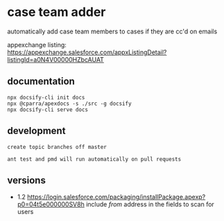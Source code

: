 # case team adder

automatically add case team members to cases if they are cc'd on emails

appexchange listing: https://appexchange.salesforce.com/appxListingDetail?listingId=a0N4V00000HZbcAUAT

## documentation

    npx docsify-cli init docs
    npx @cparra/apexdocs -s ./src -g docsify
    npx docsify-cli serve docs

## development

    create topic branches off master

    ant test and pmd will run automatically on pull requests

## versions

- 1.2 https://login.salesforce.com/packaging/installPackage.apexp?p0=04t5e000000SV8h
  include _from_ address in the fields to scan for users
